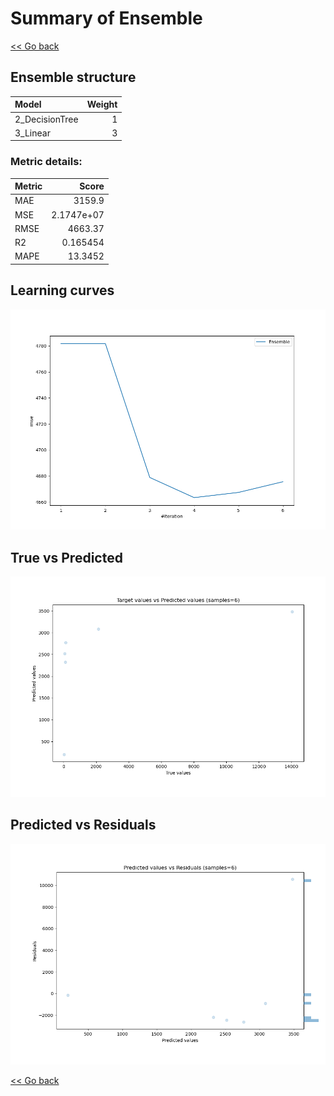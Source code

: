 # Summary of Ensemble

[<< Go back](../README.md)


## Ensemble structure
| Model          |   Weight |
|:---------------|---------:|
| 2_DecisionTree |        1 |
| 3_Linear       |        3 |

### Metric details:
| Metric   |         Score |
|:---------|--------------:|
| MAE      | 3159.9        |
| MSE      |    2.1747e+07 |
| RMSE     | 4663.37       |
| R2       |    0.165454   |
| MAPE     |   13.3452     |



## Learning curves
![Learning curves](learning_curves.png)
## True vs Predicted

![True vs Predicted](true_vs_predicted.png)


## Predicted vs Residuals

![Predicted vs Residuals](predicted_vs_residuals.png)



[<< Go back](../README.md)
